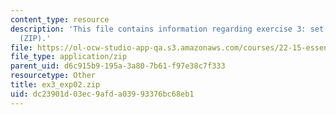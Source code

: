 ```yaml
---
content_type: resource
description: 'This file contains information regarding exercise 3: set 2 expressions
  (ZIP).'
file: https://ol-ocw-studio-app-qa.s3.amazonaws.com/courses/22-15-essential-numerical-methods-fall-2014/dc23901d03ec9afda03993376bc68eb1_ex3_exp02.zip
file_type: application/zip
parent_uid: d6c915b9-195a-3a80-7b61-f97e38c7f333
resourcetype: Other
title: ex3_exp02.zip
uid: dc23901d-03ec-9afd-a039-93376bc68eb1
---
```

